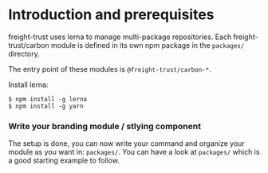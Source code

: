 # Introduction and prerequisites

freight-trust uses lerna to manage multi-package repositories. Each freight-trust/carbon module is defined in its own npm package in the `packages/` directory.

The entry point of these modules is `@freight-trust/carbon-*`.

Install lerna:

```shell
$ npm install -g lerna
$ npm install -g yarn
```



### Write your branding module / stlying component

The setup is done, you can now write your command and organize your module as you want in: `packages/`. You can have a look at `packages/` which is a good starting example to follow.